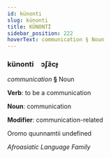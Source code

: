 ```yaml
---
id: künonti
slug: künonti
title: KÜNONTİ
sidebar_position: 222
hoverText: communication § Noun
---
```


### künonti&emsp;<span kind="abugida">ɔʄƨ̃cɟ</span>

*communication* **§** Noun

**Verb**: to be a communication

**Noun**: communication

**Modifier**: communication-related

Oromo quunnamtii undefined

*Afroasiatic Language Family*
